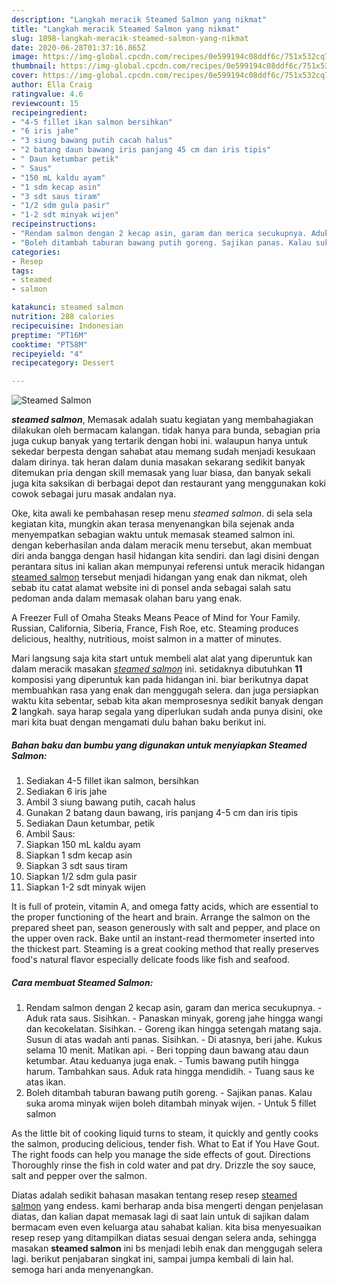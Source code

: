 ```yaml
---
description: "Langkah meracik Steamed Salmon yang nikmat"
title: "Langkah meracik Steamed Salmon yang nikmat"
slug: 1898-langkah-meracik-steamed-salmon-yang-nikmat
date: 2020-06-28T01:37:16.865Z
image: https://img-global.cpcdn.com/recipes/0e599194c08ddf6c/751x532cq70/steamed-salmon-foto-resep-utama.jpg
thumbnail: https://img-global.cpcdn.com/recipes/0e599194c08ddf6c/751x532cq70/steamed-salmon-foto-resep-utama.jpg
cover: https://img-global.cpcdn.com/recipes/0e599194c08ddf6c/751x532cq70/steamed-salmon-foto-resep-utama.jpg
author: Ella Craig
ratingvalue: 4.6
reviewcount: 15
recipeingredient:
- "4-5 fillet ikan salmon bersihkan"
- "6 iris jahe"
- "3 siung bawang putih cacah halus"
- "2 batang daun bawang iris panjang 45 cm dan iris tipis"
- " Daun ketumbar petik"
- " Saus"
- "150 mL kaldu ayam"
- "1 sdm kecap asin"
- "3 sdt saus tiram"
- "1/2 sdm gula pasir"
- "1-2 sdt minyak wijen"
recipeinstructions:
- "Rendam salmon dengan 2 kecap asin, garam dan merica secukupnya. Aduk rata saus. Sisihkan. Panaskan minyak, goreng jahe hingga wangi dan kecokelatan. Sisihkan. Goreng ikan hingga setengah matang saja. Susun di atas wadah anti panas. Sisihkan. Di atasnya, beri jahe. Kukus selama 10 menit. Matikan api. Beri topping daun bawang atau daun ketumbar. Atau keduanya juga enak. Tumis bawang putih hingga harum. Tambahkan saus. Aduk rata hingga mendidih. Tuang saus ke atas ikan."
- "Boleh ditambah taburan bawang putih goreng. Sajikan panas. Kalau suka aroma minyak wijen boleh ditambah minyak wijen. Untuk 5 fillet salmon"
categories:
- Resep
tags:
- steamed
- salmon

katakunci: steamed salmon 
nutrition: 288 calories
recipecuisine: Indonesian
preptime: "PT16M"
cooktime: "PT58M"
recipeyield: "4"
recipecategory: Dessert

---
```



![Steamed Salmon](https://img-global.cpcdn.com/recipes/0e599194c08ddf6c/751x532cq70/steamed-salmon-foto-resep-utama.jpg)

<b><i>steamed salmon</i></b>, Memasak adalah suatu kegiatan yang membahagiakan dilakukan oleh bermacam kalangan. tidak hanya para bunda, sebagian pria juga cukup banyak yang tertarik dengan hobi ini. walaupun hanya untuk sekedar berpesta dengan sahabat atau memang sudah menjadi kesukaan dalam dirinya. tak heran dalam dunia masakan sekarang sedikit banyak ditemukan pria dengan skill memasak yang luar biasa, dan banyak sekali juga kita saksikan di berbagai depot dan restaurant yang menggunakan koki cowok sebagai juru masak andalan nya.

Oke, kita awali ke pembahasan resep menu <i>steamed salmon</i>. di sela sela kegiatan kita, mungkin akan terasa menyenangkan bila sejenak anda menyempatkan sebagian waktu untuk memasak steamed salmon ini. dengan keberhasilan anda dalam meracik menu tersebut, akan membuat diri anda bangga dengan hasil hidangan kita sendiri. dan lagi disini dengan perantara situs ini kalian akan mempunyai referensi untuk meracik hidangan <u>steamed salmon</u> tersebut menjadi hidangan yang enak dan nikmat, oleh sebab itu catat alamat website ini di ponsel anda sebagai salah satu pedoman anda dalam memasak olahan baru yang enak.

A Freezer Full of Omaha Steaks Means Peace of Mind for Your Family. Russian, California, Siberia, France, Fish Roe, etc. Steaming produces delicious, healthy, nutritious, moist salmon in a matter of minutes.


Mari langsung saja kita start untuk membeli alat alat yang diperuntuk kan dalam meracik masakan <u><i>steamed salmon</i></u> ini. setidaknya dibutuhkan <b>11</b> komposisi yang diperuntuk kan pada hidangan ini. biar berikutnya dapat membuahkan rasa yang enak dan menggugah selera. dan juga persiapkan waktu kita sebentar, sebab kita akan memprosesnya sedikit banyak dengan <b>2</b> langkah. saya harap segala yang diperlukan sudah anda punya disini, oke mari kita buat dengan mengamati dulu bahan baku berikut ini.

<!--inarticleads1-->

##### Bahan baku dan bumbu yang digunakan untuk menyiapkan Steamed Salmon:

1. Sediakan 4-5 fillet ikan salmon, bersihkan
1. Sediakan 6 iris jahe
1. Ambil 3 siung bawang putih, cacah halus
1. Gunakan 2 batang daun bawang, iris panjang 4-5 cm dan iris tipis
1. Sediakan  Daun ketumbar, petik
1. Ambil  Saus:
1. Siapkan 150 mL kaldu ayam
1. Siapkan 1 sdm kecap asin
1. Siapkan 3 sdt saus tiram
1. Siapkan 1/2 sdm gula pasir
1. Siapkan 1-2 sdt minyak wijen


It is full of protein, vitamin A, and omega fatty acids, which are essential to the proper functioning of the heart and brain. Arrange the salmon on the prepared sheet pan, season generously with salt and pepper, and place on the upper oven rack. Bake until an instant-read thermometer inserted into the thickest part. Steaming is a great cooking method that really preserves food&#39;s natural flavor especially delicate foods like fish and seafood. 

<!--inarticleads2-->

##### Cara membuat Steamed Salmon:

1. Rendam salmon dengan 2 kecap asin, garam dan merica secukupnya. - Aduk rata saus. Sisihkan. - Panaskan minyak, goreng jahe hingga wangi dan kecokelatan. Sisihkan. - Goreng ikan hingga setengah matang saja. Susun di atas wadah anti panas. Sisihkan. - Di atasnya, beri jahe. Kukus selama 10 menit. Matikan api. - Beri topping daun bawang atau daun ketumbar. Atau keduanya juga enak. - Tumis bawang putih hingga harum. Tambahkan saus. Aduk rata hingga mendidih. - Tuang saus ke atas ikan.
1. Boleh ditambah taburan bawang putih goreng. - Sajikan panas. Kalau suka aroma minyak wijen boleh ditambah minyak wijen. - Untuk 5 fillet salmon


As the little bit of cooking liquid turns to steam, it quickly and gently cooks the salmon, producing delicious, tender fish. What to Eat if You Have Gout. The right foods can help you manage the side effects of gout. Directions Thoroughly rinse the fish in cold water and pat dry. Drizzle the soy sauce, salt and pepper over the salmon. 

Diatas adalah sedikit bahasan masakan tentang resep resep <u>steamed salmon</u> yang endess. kami berharap anda bisa mengerti dengan penjelasan diatas, dan kalian dapat memasak lagi di saat lain untuk di sajikan dalam bermacam even even keluarga atau sahabat kalian. kita bisa menyesuaikan resep resep yang ditampilkan diatas sesuai dengan selera anda, sehingga masakan <b>steamed salmon</b> ini bs menjadi lebih enak dan menggugah selera lagi. berikut penjabaran singkat ini, sampai jumpa kembali di lain hal. semoga hari anda menyenangkan.

